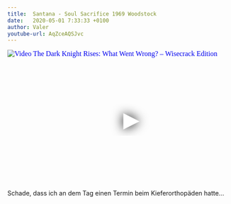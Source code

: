 ```yaml
---
title:  Santana - Soul Sacrifice 1969 Woodstock
date:   2020-05-01 7:33:33 +0100
author: Valer
youtube-url: AqZceAQSJvc 
---
```

<div class="video-container ">
<iframe
  width="560"
  height="315"
  src="https://www.youtube.com/embed/AqZceAQSJvc"
  srcdoc="<style>*{padding:0;margin:0;overflow:hidden}html,body{height:100%}img,span{position:absolute;width:100%;top:0;bottom:0;margin:auto}span{height:1.5em;text-align:center;font:48px/1.5 sans-serif;color:white;text-shadow:0 0 0.5em black}</style><a href=https://www.youtube.com/embed/AqZceAQSJvc?autoplay=1><img src=https://img.youtube.com/vi/AqZceAQSJvc/hqdefault.jpg alt='Video The Dark Knight Rises: What Went Wrong? – Wisecrack Edition'><span>▶</span></a>"
  frameborder="0"
  allow="accelerometer; autoplay; encrypted-media; gyroscope; picture-in-picture"
  allowfullscreen
></iframe>
</div>

<div class="post-content-message"> 
Schade, dass ich an dem Tag einen Termin beim Kieferorthopäden hatte...
</div>
